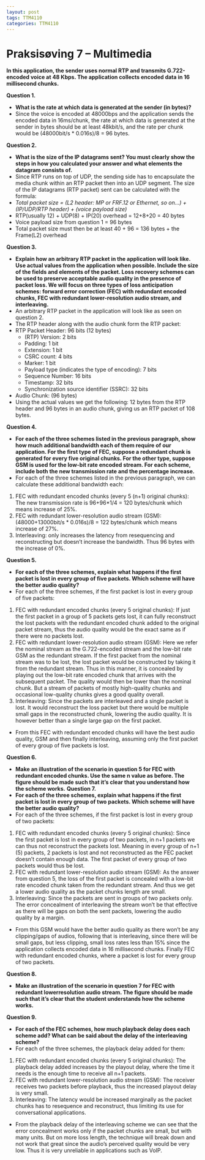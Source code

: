 ```yaml
---
layout: post
tags: TTM4110
categories: TTM4110
---
```


# **Praksisøving 7 – Multimedia**
**In this application, the sender uses normal RTP and transmits G.722-encoded voice at 48 Kbps. The application collects encoded data in 16 millisecond chunks.**

**Question 1.**
- **What is the rate at which data is generated at the sender (in bytes)?** 
- Since the voice is encoded at 48000bps and the application sends the encoded data in 16ms/chunk, the rate at which data is generated at the sender in bytes should be at least 48kbit/s, and the rate per chunk would be (48000bit/s * 0.016s)/8 = 96 bytes.

**Question 2.**
- **What is the size of the IP datagrams sent? You must clearly show the steps in how you calculated your answer and what elements the datagram consists of.** 
- Since RTP runs on top of UDP, the sending side has to encapsulate the media chunk within an RTP packet then into an UDP segment. The size of the IP datagrams (RTP packet) sent can be calculated with the formula: 
- _Total packet size = (L2 header: MP or FRF.12 or Ethernet, so on...) + (IP/UDP/RTP header) + (voice payload size)_
- RTP(usually 12) + UDP(8) + IP(20) overhead = 12+8+20 = 40 bytes
- Voice payload size from question 1 = 96 bytes
- Total packet size must then be at least 40 + 96 = 136 bytes + the Frame(L2) overhead

**Question 3.**
- **Explain how an arbitrary RTP packet in the application will look like. Use actual values from the application when possible. Include the size of the fields and elements of the packet. Loss recovery schemes can be used to preserve acceptable audio quality in the presence of packet loss. We will focus on three types of loss anticipation schemes: forward error correction (FEC) with redundant encoded chunks, FEC with redundant lower-resolution audio stream, and interleaving.** 
- An arbitrary RTP packet in the application will look like as seen on question 2.
- The RTP header along with the audio chunk form the RTP packet:
- RTP Packet Header: 96 bits (12 bytes)
	- (RTP) Version: 2 bits
	- Padding: 1 bit
	- Extension: 1 bit
	- CSRC count: 4 bits
	- Marker: 1 bit
	- Payload type (indicates the type of encoding): 7 bits
	- Sequence Number: 16 bits
	- Timestamp: 32 bits
	- Synchronization source identifier (SSRC): 32 bits
- Audio Chunk: (96 bytes)
- Using the actual values we get the following: 12 bytes from the RTP header and 96 bytes in an audio chunk, giving us an RTP packet of 108 bytes.

**Question 4.**
- **For each of the three schemes listed in the previous paragraph, show how much additional bandwidth each of them require of our application. For the first type of FEC, suppose a redundant chunk is generated for every five original chunks. For the other type, suppose GSM is used for the low-bit rate encoded stream. For each scheme, include both the new transmission rate and the percentage increase.** 
- For each of the three schemes listed in the previous paragraph, we can calculate these additional bandwidth each:
1. FEC with redundant encoded chunks (every 5 (n+1) original chunks):  The new transmission rate is 96+96*1/4 = 120 bytes/chunk which means increase of 25%.
2. FEC with redundant lower-resolution audio stream (GSM): (48000+13000bit/s * 0.016s)/8 = 122 bytes/chunk which means increase of 27%.
3. Interleaving: only increases the latency from resequencing and reconstructing but doesn’t increase the bandwidth. Thus 96 bytes with the increase of 0%.

**Question 5.**
- **For each of the three schemes, explain what happens if the first packet is lost in every group of five packets. Which scheme will have the better audio quality?**
- For each of the three schemes, if the first packet is lost in every group of five packets:
1. FEC with redundant encoded chunks (every 5 original chunks): If just the first packet in a group of 5 packets gets lost, it can fully reconstruct the lost packets with the redundant encoded chunk added to the original packet stream, thus the audio quality would be the exact same as if there were no packets lost.
2. FEC with redundant lower-resolution audio stream (GSM): Here we refer the nominal stream as the G.722-encoded stream and the low-bit rate GSM as the redundant stream. If the first packet from the nominal stream was to be lost, the lost packet would be constructed by taking it from the redundant stream. Thus in this manner, it is concealed by playing out the low-bit rate encoded chunk that arrives with the subsequent packet. The quality would then be lower than the nominal chunk. But a stream of packets of mostly high-quality chunks and occasional low-quality chunks gives a good quality overall.
3. Interleaving: Since the packets are interleaved and a single packet is lost. It would reconstruct the loss packet but there would be multiple small gaps in the reconstructed chunk, lowering the audio quality. It is however better than a single large gap on the first packet.
- From this FEC with redundant encoded chunks will have the best audio quality, GSM and then finally interleaving, assuming only the first packet of every group of five packets is lost.

**Question 6.**
- **Make an illustration of the scenario in question 5 for FEC with redundant encoded chunks. Use the same n value as before. The figure should be made such that it’s clear that you understand how the scheme works.** 
**Question 7.**
- **For each of the three schemes, explain what happens if the first packet is lost in every group of two packets. Which scheme will have the better audio quality?** 
- For each of the three schemes, if the first packet is lost in every group of two packets:
1. FEC with redundant encoded chunks (every 5 original chunks): Since the first packet is lost in every group of two packets, in n+1 packets we can thus not reconstruct the packets lost. Meaning in every group of n+1 (5) packets, 2 packets is lost and not reconstructed as the FEC packet doesn’t contain enough data. The first packet of every group of two packets would thus be lost.
2. FEC with redundant lower-resolution audio stream (GSM): As the answer from question 5, the loss of the first packet is concealed with a low-bit rate encoded chunk taken from the redundant stream. And thus we get a lower audio quality as the packet chunks length are small.
3. Interleaving: Since the packets are sent in groups of two packets only. The error concealment of interleaving the stream won’t be that effective as there will be gaps on both the sent packets, lowering the audio quality by a margin.
- From this GSM would have the better audio quality as there won’t be any clipping/gaps of audios, following that is interleaving, since there will be small gaps, but less clipping, small loss rates less than 15% since the application collects encoded data in 16 millisecond chunks. Finally FEC with redundant encoded chunks, where a packet is lost for every group of two packets.



**Question 8.**
- **Make an illustration of the scenario in question 7 for FEC with redundant lowerresolution audio stream. The figure should be made such that it’s clear that the student understands how the scheme works.** 

**Question 9.**
- **For each of the FEC schemes, how much playback delay does each scheme add? What can be said about the delay of the interleaving scheme?**
- For each of the three schemes, the playback delay added for them:
1. FEC with redundant encoded chunks (every 5 original chunks): The playback delay added increases by the playout delay, where the time it needs is the enough time to receive all n+1 packets.
2. FEC with redundant lower-resolution audio stream (GSM): The receiver receives two packets before playback, thus the increased playout delay is very small.
3. Interleaving: The latency would be increased marginally as the packet chunks has to resequence and reconstruct, thus limiting its use for conversational applications.
- From the playback delay of the interleaving scheme we can see that the error concealment works only if the packet chunks are small, but with many units. But on more loss length, the technique will break down and not work that great since the audio’s perceived quality would be very low. Thus it is very unreliable in applications such as VoIP.

